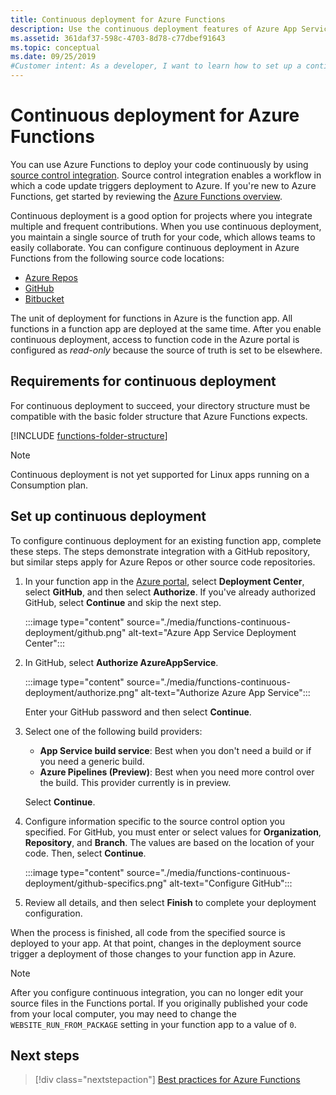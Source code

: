 ```yaml
---
title: Continuous deployment for Azure Functions
description: Use the continuous deployment features of Azure App Service to publish your functions.
ms.assetid: 361daf37-598c-4703-8d78-c77dbef91643
ms.topic: conceptual
ms.date: 09/25/2019
#Customer intent: As a developer, I want to learn how to set up a continuous integration environment so that function app updates are deployed automatically when I check in my code changes.
---
```


# Continuous deployment for Azure Functions

You can use Azure Functions to deploy your code continuously by using [source control integration](functions-deployment-technologies.md#source-control). Source control integration enables a workflow in which a code update triggers deployment to Azure. If you're new to Azure Functions, get started by reviewing the [Azure Functions overview](functions-overview.md).

Continuous deployment is a good option for projects where you integrate multiple and frequent contributions. When you use continuous deployment, you maintain a single source of truth for your code, which allows teams to easily collaborate. You can configure continuous deployment in Azure Functions from the following source code locations:

* [Azure Repos](https://azure.microsoft.com/services/devops/repos/)
* [GitHub](https://github.com)
* [Bitbucket](https://bitbucket.org/)

The unit of deployment for functions in Azure is the function app. All functions in a function app are deployed at the same time. After you enable continuous deployment, access to function code in the Azure portal is configured as *read-only* because the source of truth is set to be elsewhere.

## Requirements for continuous deployment

For continuous deployment to succeed, your directory structure must be compatible with the basic folder structure that Azure Functions expects.

[!INCLUDE [functions-folder-structure](../../includes/functions-folder-structure.md)]

>[!NOTE]  
> Continuous deployment is not yet supported for Linux apps running on a Consumption plan. 

## <a name="credentials"></a>Set up continuous deployment

To configure continuous deployment for an existing function app, complete these steps. The steps demonstrate integration with a GitHub repository, but similar steps apply for Azure Repos or other source code repositories.

1. In your function app in the [Azure portal](https://portal.azure.com), select **Deployment Center**, select **GitHub**, and then select **Authorize**. If you've already authorized GitHub, select **Continue** and skip the next step. 

    :::image type="content" source="./media/functions-continuous-deployment/github.png" alt-text="Azure App Service Deployment Center":::

3. In GitHub, select **Authorize AzureAppService**.

    :::image type="content" source="./media/functions-continuous-deployment/authorize.png" alt-text="Authorize Azure App Service":::

    Enter your GitHub password and then select **Continue**.

4. Select one of the following build providers:

    * **App Service build service**: Best when you don't need a build or if you need a generic build.
    * **Azure Pipelines (Preview)**: Best when you need more control over the build. This provider currently is in preview.

    Select **Continue**.

5. Configure information specific to the source control option you specified. For GitHub, you must enter or select values for **Organization**, **Repository**, and **Branch**. The values are based on the location of your code. Then, select **Continue**.

    :::image type="content" source="./media/functions-continuous-deployment/github-specifics.png" alt-text="Configure GitHub":::

6. Review all details, and then select **Finish** to complete your deployment configuration.

When the process is finished, all code from the specified source is deployed to your app. At that point, changes in the deployment source trigger a deployment of those changes to your function app in Azure.

> [!NOTE]
> After you configure continuous integration, you can no longer edit your source files in the Functions portal. If you originally published your code from your local computer, you may need to change the `WEBSITE_RUN_FROM_PACKAGE` setting in your function app to a value of `0`. 

## Next steps

> [!div class="nextstepaction"]
> [Best practices for Azure Functions](functions-best-practices.md)

